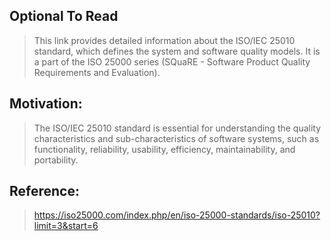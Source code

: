 ## Optional To Read
> This link provides detailed information about the ISO/IEC 25010 standard,
which defines the system and software quality models. It is a part of the
ISO 25000 series (SQuaRE - Software Product Quality Requirements and Evaluation).

## Motivation:
> The ISO/IEC 25010 standard is essential for understanding the quality
characteristics and sub-characteristics of software systems, such as
functionality, reliability, usability, efficiency, maintainability, and portability.

## Reference:
> https://iso25000.com/index.php/en/iso-25000-standards/iso-25010?limit=3&start=6
